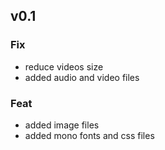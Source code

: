 ## v0.1

### Fix

- reduce videos size
- added  audio and video files

### Feat

- added image files
- added mono fonts and css files
